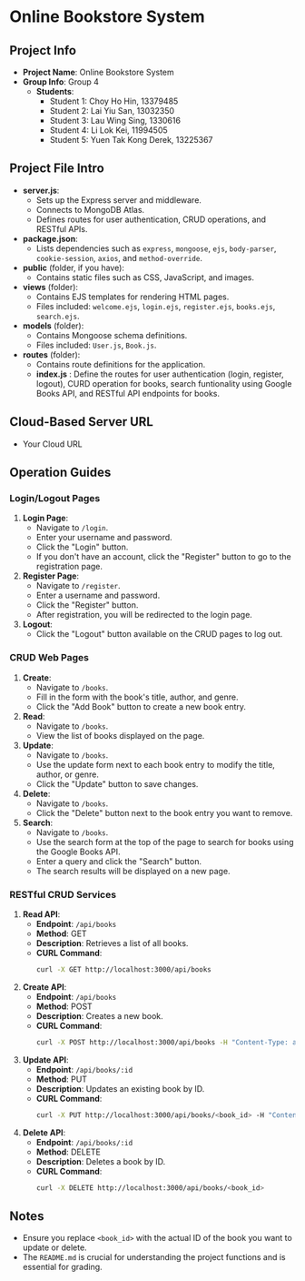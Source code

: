 # Online Bookstore System

## Project Info
- **Project Name**: Online Bookstore System
- **Group Info**: Group 4
  - **Students**:
    - Student 1: Choy Ho Hin, 13379485
    - Student 2: Lai Yiu San, 13032350
    - Student 3: Lau Wing Sing, 1330616
    - Student 4: Li Lok Kei, 11994505
    - Student 5: Yuen Tak Kong Derek, 13225367


## Project File Intro
- **server.js**: 
  - Sets up the Express server and middleware.
  - Connects to MongoDB Atlas.
  - Defines routes for user authentication, CRUD operations, and RESTful APIs.
- **package.json**: 
  - Lists dependencies such as `express`, `mongoose`, `ejs`, `body-parser`, `cookie-session`, `axios`, and `method-override`.
- **public** (folder, if you have): 
  - Contains static files such as CSS, JavaScript, and images.
- **views** (folder): 
  - Contains EJS templates for rendering HTML pages.
  - Files included: `welcome.ejs`, `login.ejs`, `register.ejs`, `books.ejs`, `search.ejs`.
- **models** (folder): 
  - Contains Mongoose schema definitions.
  - Files included: `User.js`, `Book.js`.
- **routes** (folder): 
  - Contains route definitions for the application.
  - **index.js** : Define the routes for user authentication (login, register, logout), CURD operation for books, search funtionality using Google Books API, and RESTful API endpoints for books. 

## Cloud-Based Server URL
- Your Cloud URL

## Operation Guides

### Login/Logout Pages
1. **Login Page**:
   - Navigate to `/login`.
   - Enter your username and password.
   - Click the "Login" button.
   - If you don't have an account, click the "Register" button to go to the registration page.
2. **Register Page**:
   - Navigate to `/register`.
   - Enter a username and password.
   - Click the "Register" button.
   - After registration, you will be redirected to the login page.
3. **Logout**:
   - Click the "Logout" button available on the CRUD pages to log out.

### CRUD Web Pages
1. **Create**:
   - Navigate to `/books`.
   - Fill in the form with the book's title, author, and genre.
   - Click the "Add Book" button to create a new book entry.
2. **Read**:
   - Navigate to `/books`.
   - View the list of books displayed on the page.
3. **Update**:
   - Navigate to `/books`.
   - Use the update form next to each book entry to modify the title, author, or genre.
   - Click the "Update" button to save changes.
4. **Delete**:
   - Navigate to `/books`.
   - Click the "Delete" button next to the book entry you want to remove.
5. **Search**:
   - Navigate to `/books`.
   - Use the search form at the top of the page to search for books using the Google Books API.
   - Enter a query and click the "Search" button.
   - The search results will be displayed on a new page.

### RESTful CRUD Services
1. **Read API**:
   - **Endpoint**: `/api/books`
   - **Method**: GET
   - **Description**: Retrieves a list of all books.
   - **CURL Command**:
     ```bash
     curl -X GET http://localhost:3000/api/books
     ```
2. **Create API**:
   - **Endpoint**: `/api/books`
   - **Method**: POST
   - **Description**: Creates a new book.
   - **CURL Command**:
     ```bash
     curl -X POST http://localhost:3000/api/books -H "Content-Type: application/json" -d '{"title":"Book Title", "author":"Author Name", "genre":"Genre"}'
     ```
3. **Update API**:
   - **Endpoint**: `/api/books/:id`
   - **Method**: PUT
   - **Description**: Updates an existing book by ID.
   - **CURL Command**:
     ```bash
     curl -X PUT http://localhost:3000/api/books/<book_id> -H "Content-Type: application/json" -d '{"title":"Updated Title", "author":"Updated Author", "genre":"Updated Genre"}'
     ```
4. **Delete API**:
   - **Endpoint**: `/api/books/:id`
   - **Method**: DELETE
   - **Description**: Deletes a book by ID.
   - **CURL Command**:
     ```bash
     curl -X DELETE http://localhost:3000/api/books/<book_id>
     ```

## Notes
- Ensure you replace `<book_id>` with the actual ID of the book you want to update or delete.
- The `README.md` is crucial for understanding the project functions and is essential for grading.

